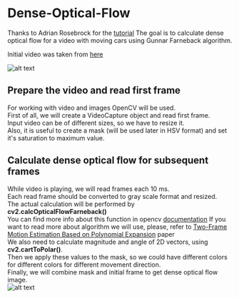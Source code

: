 # Dense-Optical-Flow
Thanks to Adrian Rosebrock for the [tutorial](https://www.pyimagesearch.com/2015/09/14/ball-tracking-with-opencv/)
The goal is to calculate dense optical flow for a video with moving cars using Gunnar Farneback algorithm.

Initial video was taken from [here](https://www.pexels.com/video/cars-on-the-road-854745/)  
  
![alt text](https://media.giphy.com/media/LrX95dL1DsDPxYKi6V/giphy.gif)

## Prepare the video and read first frame
For working with video and images OpenCV will be used.  
First of all, we will create a VideoCapture object and read first frame.  
Input video can be of different sizes, so we have to resize it.  
Also, it is useful to create a mask (will be used later in HSV format) and set it's saturation to maximum value.  

## Calculate dense optical flow for subsequent frames
While video is playing, we will read frames each 10 ms.  
Each read frame should be converted to gray scale format and resized.  
The actual calculation will be performed by **cv2.calcOpticalFlowFarneback()**  
You can find more info about this function in opencv [documentation](https://docs.opencv.org/2.4/modules/video/doc/motion_analysis_and_object_tracking.html#calcopticalflowfarneback)
If you want to read more about algorithm we will use, please, refer to [Two-Frame Motion Estimation Based on
Polynomial Expansion](http://www.diva-portal.org/smash/get/diva2:273847/FULLTEXT01.pdf) paper  
We also need to calculate magnitude and angle of 2D vectors, using **cv2.cartToPolar()**.    
Then we apply these values to the mask, so we could have different colors for different colors for different movement direction.  
Finally, we will combine mask and initial frame to get dense optical flow image.  
![alt text](https://media.giphy.com/media/kyiUNnxHG2TKMOjZd1/giphy.gif)
